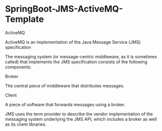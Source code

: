 # SpringBoot-JMS-ActiveMQ-Template
ActiveMQ

ActiveMQ is an implementation of the Java Message Service (JMS) specification

The messaging system (or message-centric middleware,
as it is sometimes called) that implements the JMS specification consists of the following components:

Broker

The central piece of middleware that distributes messages.

Client

A piece of software that forwards messages using a broker.


JMS uses the term provider to describe the vendor implementation of the messaging system underlying the JMS API, 
which includes a broker as well as its client libraries. 
